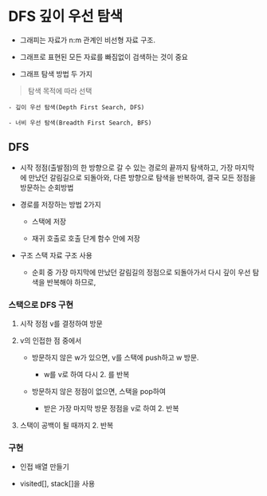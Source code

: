 # DFS 깊이 우선 탐색

- 그래피는 자료가 n:m 관계인 비선형 자료 구조.

- 그래프로 표현된 모든 자료를 빠짐없이 검색하는 것이 중요

- 그래프 탐색 방법 두 가지

> 탐색 목적에 따라 선택

    - 깊이 우선 탐색(Depth First Search, DFS)

    - 너비 우선 탐색(Breadth First Search, BFS)

## DFS

- 시작 정점(출발점)의 한 방향으로 갈 수 있는 경로의 끝까지 탐색하고, 가장 마지막에 만났던 갈림길으로 되돌아와, 다른 방향으로 탐색을 반복하여, 결국 모든 정점을 방문하는 순회방법

- 경로를 저장하는 방법 2가지

    - 스택에 저장

    - 재귀 호출로 호출 단계 함수 안에 저장

- 구조 스택 자료 구조 사용

    - 순회 중 가장 마지막에 만났던 갈림길의 정점으로 되돌아가서 다시 깊이 우선 탐색을 반복해야 하므로, 

### 스택으로 DFS 구현

1. 시작 정점 v를 결정하여 방문

2. v의 인접한 점 중에서

    - 방문하지 않은 w가 있으면, v를 스택에 push하고 w 방문.

        - w를 v로 하여 다시 2. 를 반복

    - 방문하지 않은 정점이 없으면, 스택을 pop하여 
    
        - 받은 가장 마지막 방문 정점을 v로 하여 2. 반복

3. 스택이 공백이 될 때까지 2. 반복

### 구현

- 인접 배열 만들기

- visited[], stack[]을 사용
